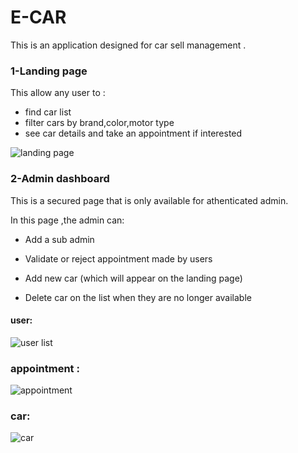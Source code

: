# E-CAR
This is an application designed for car sell management .
### 1-Landing page
This allow any user to  :
* find car list 
* filter cars by brand,color,motor type
* see car details and take an appointment if interested

![landing page](public/landing.png)

### 2-Admin dashboard
This is a secured page that is only available for athenticated admin. 

In this page ,the admin can:
* Add a sub admin

* Validate or reject appointment made by 
users 
* Add new car (which will appear  on the landing page)

* Delete car on the list when they are no longer available 


#### user:

![user list](/public/user.png)

### appointment :
![appointment](/public/appointment.png)

### car:
![car](/public/car.png)